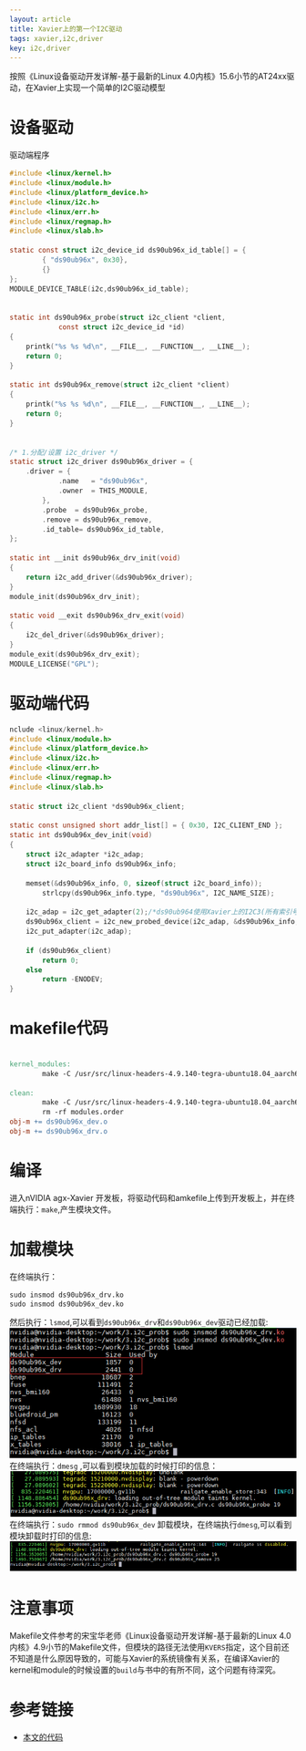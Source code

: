 ```yaml
---
layout: article
title: Xavier上的第一个I2C驱动 
tags: xavier,i2c,driver
key: i2c,driver
---
```

按照《Linux设备驱动开发详解-基于最新的Linux 4.0内核》15.6小节的AT24xx驱动，在Xavier上实现一个简单的I2C驱动模型 
# 设备驱动
驱动端程序
``` c
#include <linux/kernel.h>
#include <linux/module.h>
#include <linux/platform_device.h>
#include <linux/i2c.h>
#include <linux/err.h>
#include <linux/regmap.h>
#include <linux/slab.h>

static const struct i2c_device_id ds90ub96x_id_table[] = {
		{ "ds90ub96x", 0x30},
		{}
};
MODULE_DEVICE_TABLE(i2c,ds90ub96x_id_table);	


static int ds90ub96x_probe(struct i2c_client *client,
			const struct i2c_device_id *id)
{
	printk("%s %s %d\n", __FILE__, __FUNCTION__, __LINE__);
	return 0;
}

static int ds90ub96x_remove(struct i2c_client *client)
{
	printk("%s %s %d\n", __FILE__, __FUNCTION__, __LINE__);
	return 0;
}


/* 1.分配/设置 i2c_driver */
static struct i2c_driver ds90ub96x_driver = {
	.driver	= {
			.name	= "ds90ub96x",
			.owner	= THIS_MODULE,
		},
		.probe	= ds90ub96x_probe,
		.remove	= ds90ub96x_remove,
		.id_table= ds90ub96x_id_table,
};

static int __init ds90ub96x_drv_init(void)
{
	return i2c_add_driver(&ds90ub96x_driver);
}
module_init(ds90ub96x_drv_init);

static void __exit ds90ub96x_drv_exit(void)
{
	i2c_del_driver(&ds90ub96x_driver);
}
module_exit(ds90ub96x_drv_exit);
MODULE_LICENSE("GPL");

```

# 驱动端代码
``` c
nclude <linux/kernel.h>
#include <linux/module.h>
#include <linux/platform_device.h>
#include <linux/i2c.h>
#include <linux/err.h>
#include <linux/regmap.h>
#include <linux/slab.h>

static struct i2c_client *ds90ub96x_client;

static const unsigned short addr_list[] = { 0x30, I2C_CLIENT_END };
static int ds90ub96x_dev_init(void)
{
	struct i2c_adapter *i2c_adap;
	struct i2c_board_info ds90ub96x_info;

	memset(&ds90ub96x_info, 0, sizeof(struct i2c_board_info));	
		strlcpy(ds90ub96x_info.type, "ds90ub96x", I2C_NAME_SIZE);

	i2c_adap = i2c_get_adapter(2);/*ds90ub964使用Xavier上的I2C3(所有索引号为2)*/
	ds90ub96x_client = i2c_new_probed_device(i2c_adap, &ds90ub96x_info, addr_list, NULL);
	i2c_put_adapter(i2c_adap);

	if (ds90ub96x_client)
		return 0;
	else
		return -ENODEV;
}

```

# makefile代码
``` makefile

kernel_modules:
        make -C /usr/src/linux-headers-4.9.140-tegra-ubuntu18.04_aarch64/kernel-4.9/  M=$(CURDIR) modules

clean:
        make -C /usr/src/linux-headers-4.9.140-tegra-ubuntu18.04_aarch64/kernel-4.9/ M=$(CURDIR) clean
        rm -rf modules.order
obj-m += ds90ub96x_dev.o
obj-m += ds90ub96x_drv.o


```
# 编译 
进入nVIDIA agx-Xavier 开发板，将驱动代码和amkefile上传到开发板上，并在终端执行：` make `,产生模块文件。 

# 加载模块
在终端执行： 
``` shell
sudo insmod ds90ub96x_drv.ko 
sudo insmod ds90ub96x_dev.ko

```
然后执行：` lsmod `,可以看到` ds90ub96x_drv `和` ds90ub96x_dev `驱动已经加载: 
![insmod_module_mesg](/resource/2019-05/002.i2c_drv01.png) 
在终端执行：` dmesg ` ,可以看到模块加载的时候打印的信息： 
![mesg](/resource/2019-05/003.i2c_dev02.png) 
在终端执行：` sudo rmmod ds90ub96x_dev ` 卸载模块，在终端执行` dmesg `,可以看到模块卸载时打印的信息: 
![rmmod_mesg](/resource/2019-05/004.i2c_dev03.png) 
# 注意事项
Makefile文件参考的宋宝华老师《Linux设备驱动开发详解-基于最新的Linux 4.0内核》4.9小节的Makefile文件，但模块的路径无法使用` KVERS `指定，这个目前还不知道是什么原因导致的，可能与Xavier的系统镜像有关系，在编译Xavier的kernel和module的时候设置的` build `与书中的有所不同，这个问题有待深究。 
# 参考链接
* [本文的代码](https://github.com/sunzhongmeng/nvidia-agx-xavier-training/tree/master/1.first-i2c-driver)
